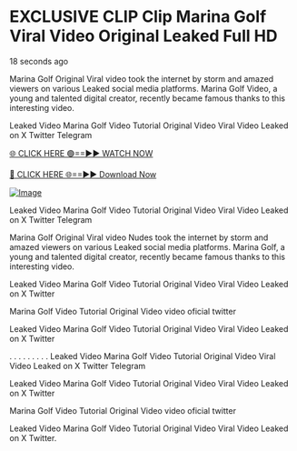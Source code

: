 # EXCLUSIVE CLIP Clip Marina Golf Viral Video Original Leaked Full HD

18 seconds ago

Marina Golf Original Viral video took the internet by storm and amazed viewers on various Leaked social media platforms. Marina Golf Video, a young and talented digital creator, recently became famous thanks to this interesting video.

Leaked Video Marina Golf Video Tutorial Original Video Viral Video Leaked on X Twitter Telegram

[🌐 CLICK HERE 🟢==►► WATCH NOW](https://4k-stream-tv01.blogspot.com/2025/01/vai00.html)

[🔴 CLICK HERE 🌐==►► Download Now](https://4k-stream-tv01.blogspot.com/2025/01/vai00.html)

[![Image](https://github.com/user-attachments/assets/e56145be-cdde-492a-a37d-61dec478b377)](https://4k-stream-tv01.blogspot.com/2025/01/vai00.html)

Leaked Video Marina Golf Video Tutorial Original Video Viral Video Leaked on X Twitter Telegram

Marina Golf Original Viral video Nudes took the internet by storm and amazed viewers on various Leaked social media platforms. Marina Golf, a young and talented digital creator, recently became famous thanks to this interesting video.

Leaked Video Marina Golf Video Tutorial Original Video Viral Video Leaked on X Twitter

Marina Golf Video Tutorial Original Video video oficial twitter

Leaked Video Marina Golf Video Tutorial Original Video Viral Video Leaked on X Twitter

. . . . . . . . . Leaked Video Marina Golf Video Tutorial Original Video Viral Video Leaked on X Twitter Telegram

Leaked Video Marina Golf Video Tutorial Original Video Viral Video Leaked on X Twitter

Marina Golf Video Tutorial Original Video video oficial twitter

Leaked Video Marina Golf Video Tutorial Original Video Viral Video Leaked on X Twitter.